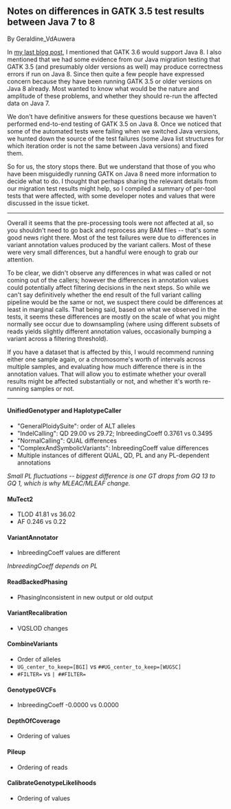 ## Notes on differences in GATK 3.5 test results between Java 7 to 8

By Geraldine_VdAuwera

<p>In <a rel="nofollow" href="https://www.broadinstitute.org/gatk/blog?id=7601">my last blog post</a>, I mentioned that GATK 3.6 would support Java 8. I also mentioned that we had some evidence from our Java migration testing that GATK 3.5 (and presumably older versions as well) may produce correctness errors if run on Java 8. Since then quite a few people have expressed concern because they have been running GATK 3.5 or older versions on Java 8 already. Most wanted to know what would be the nature and amplitude of these problems, and whether they should re-run the affected data on Java 7.</p>

<p>We don't have definitive answers for these questions because we haven't performed end-to-end testing of GATK 3.5 on Java 8. Once we noticed that some of the automated tests were failing when we switched Java versions, we hunted down the source of the test failures (some Java list structures for which iteration order is not the same between Java versions) and fixed them.</p>

<p>So for us, the story stops there. But we understand that those of you who have been misguidedly running GATK on Java 8 need more information to decide what to do. I thought that perhaps sharing the relevant details from our migration test results might help, so I compiled a summary of per-tool tests that were affected, with some developer notes and values that were discussed in the issue ticket.</p>

<hr></hr><p>Overall it seems that the pre-processing tools were not affected at all, so you shouldn't need to go back and reprocess any BAM files -- that's some good news right there. Most of the test failures were due to differences in variant annotation values produced by the variant callers. Most of these were very small differences, but a handful were enough to grab our attention.</p>

<p>To be clear, we didn't observe any differences in what was called or not coming out of the callers; however the differences in annotation values could potentially affect filtering decisions in the next steps. So while we can't say definitively whether the end result of the full variant calling pipeline would be the same or not, we suspect there could be differences at least in marginal calls. That being said, based on what we observed in the tests, it seems these differences are mostly on the scale of what you might normally see occur due to downsampling (where using different subsets of reads yields slightly different annotation values, occasionally bumping a variant across a filtering threshold).</p>

<p>If you have a dataset that is affected by this, I would recommend running either one sample again, or a chromosome's worth of intervals across multiple samples, and evaluating how much difference there is in the annotation values. That will allow you to estimate whether your overall results might be affected substantially or not, and whether it's worth re-running samples or not.</p>

<hr></hr><h4>UnifiedGenotyper and HaplotypeCaller</h4>

<ul><li>"GeneralPloidySuite": order of ALT alleles</li>
<li>"IndelCalling": QD 29.00 vs 29.72; InbreedingCoeff 0.3761 vs 0.3495</li>
<li>"NormalCalling": QUAL differences</li>
<li>"ComplexAndSymbolicVariants": InbreedingCoeff value differences</li>
<li>Multiple instances of different QUAL, QD, PL and any PL-dependent annotations</li>
</ul><p><em>Small PL fluctuations -- biggest difference is one GT drops from GQ 13 to GQ 1, which is why MLEAC/MLEAF change.</em></p>

<h4>MuTect2</h4>

<ul><li>TLOD 41.81 vs 36.02</li>
<li>AF 0.246 vs 0.22</li>
</ul><h4>VariantAnnotator</h4>

<ul><li>InbreedingCoeff values are different</li>
</ul><p><em>InbreedingCoeff depends on PL</em></p>

<h4>ReadBackedPhasing</h4>

<ul><li>PhasingInconsistent in new output or old output</li>
</ul><h4>VariantRecalibration</h4>

<ul><li>VQSLOD changes</li>
</ul><h4>CombineVariants</h4>

<ul><li>Order of alleles</li>
<li><code class="code codeInline" spellcheck="false">UG_center_to_keep=[BGI]</code> vs <code class="code codeInline" spellcheck="false">##UG_center_to_keep=[WUGSC]</code></li>
<li><code class="code codeInline" spellcheck="false">#FILTER=</code> vs <code class="code codeInline" spellcheck="false">| ##FILTER=</code></li>
</ul><h4>GenotypeGVCFs</h4>

<ul><li>InbreedingCoeff -0.0000 vs 0.0000</li>
</ul><h4>DepthOfCoverage</h4>

<ul><li>Ordering of values</li>
</ul><h4>Pileup</h4>

<ul><li>Ordering of reads</li>
</ul><h4>CalibrateGenotypeLikelihoods</h4>

<ul><li>Ordering of values</li>
</ul>